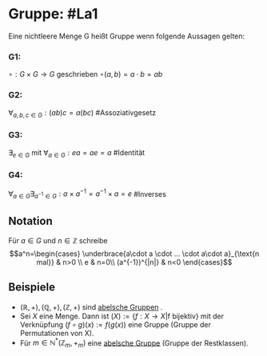 # Gruppe: #La1
Eine nichtleere Menge G heißt Gruppe wenn folgende Aussagen gelten:
### G1:
$\circ: G\times G\to G$ geschrieben $\circ (a,b)=a\cdot b=ab$
### G2:
$\forall_{a,b,c\in G}:(ab)c=a(bc)$ #Assoziativgesetz
### G3:
$\exists_{e\in G}$ mit $\forall_{a\in G}: ea=ae=a$ #Identität
### G4:
$\forall_{a\in G}\exists_{a^{-1}\in G}: a\times a^{-1}=a^{-1}\times a = e$ #Inverses
## Notation
Für $a \in G$ und $n\in \mathbb{Z}$ schreibe
$$a^n=\begin{cases}
\underbrace{a\cdot a \cdot ... \cdot a\cdot a}_{\text{n mal}} & n>0 \\
e & n=0\\
(a^{-1})^{|n|} & n<0
\end{cases}$$

## Beispiele
- $(\mathbb{R},+),(\mathbb{Q},+),(\mathbb{Z},+)$ sind [abelsche Gruppen](abelsche%20Gruppe) .
- Sei $X$ eine Menge. Dann ist $(X):= \{f: X\to X |\text{f bijektiv}\}$ mit der Verknüpfung $(f\circ g)(x):= f(g(x))$ eine Gruppe (Gruppe der Permutationen von X).
- Für $m\in\mathbb{N}^* (\mathbb{Z}_m,+_m)$ eine [abelsche Gruppe](abelsche%20Gruppe) (Gruppe der Restklassen).